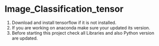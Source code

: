 # Image_Classification_tensor

1. Download and install tensorflow if it is not installed.
2. If you are working on anaconda make sure your updated its version.
3. Before starting this project check all Libraries and also Python version are updated.
